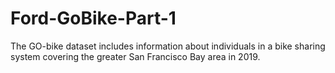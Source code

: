 # Ford-GoBike-Part-1
The GO-bike dataset includes information about individuals in a bike sharing system covering the greater San Francisco Bay area in 2019.
